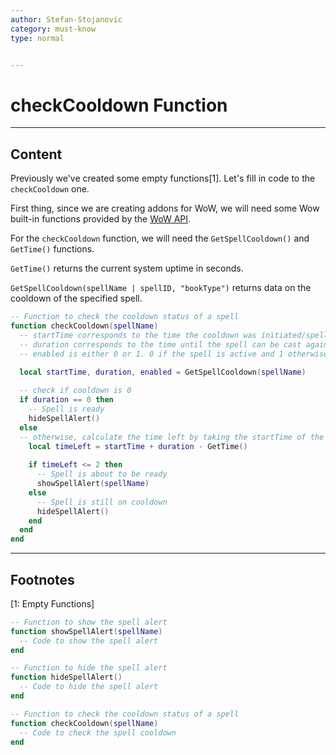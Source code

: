 ```yaml
---
author: Stefan-Stojanovic
category: must-know
type: normal


---
```


# checkCooldown Function

---
## Content

Previously we've created some empty functions[1]. Let's fill in code to the `checkCooldown` one.

First thing, since we are creating addons for WoW, we will need some Wow built-in functions provided by the [WoW API](https://addonstudio.fallenworlds.org/wiki/World_of_Warcraft_API#AddOn).

For the `checkCooldown` function, we will need the `GetSpellCooldown()` and `GetTime()` functions.

`GetTime()` returns the current system uptime in seconds.

`GetSpellCooldown(spellName | spellID, "bookType")` returns data on the cooldown of the specified spell.

```lua
-- Function to check the cooldown status of a spell
function checkCooldown(spellName)
  -- startTime corresponds to the time the cooldown was initiated/spell was thrown
  -- duration corresponds to the time until the spell can be cast again. 0 if spell is ready
  -- enabled is either 0 or 1. 0 if the spell is active and 1 otherwise

  local startTime, duration, enabled = GetSpellCooldown(spellName)
  
  -- check if cooldown is 0
  if duration == 0 then
    -- Spell is ready
    hideSpellAlert()
  else
  -- otherwise, calculate the time left by taking the startTime of the spell plus its cooldown duration and subtracting the current time
    local timeLeft = startTime + duration - GetTime()
    
    if timeLeft <= 2 then
      -- Spell is about to be ready
      showSpellAlert(spellName)
    else
      -- Spell is still on cooldown
      hideSpellAlert()
    end
  end
end
```

---
## Footnotes

[1: Empty Functions]
```lua
-- Function to show the spell alert
function showSpellAlert(spellName)
  -- Code to show the spell alert
end

-- Function to hide the spell alert
function hideSpellAlert()
  -- Code to hide the spell alert
end

-- Function to check the cooldown status of a spell
function checkCooldown(spellName)
  -- Code to check the spell cooldown 
end
```